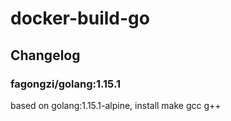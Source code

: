 # docker-build-go

## Changelog
### fagongzi/golang:1.15.1
based on golang:1.15.1-alpine, install make gcc g++